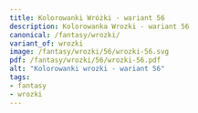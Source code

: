 ```yaml
---
title: Kolorowanki Wróżki - wariant 56
description: Kolorowanka Wrozki - wariant 56
canonical: /fantasy/wrozki/
variant_of: wrozki
image: /fantasy/wrozki/56/wrozki-56.svg
pdf: /fantasy/wrozki/56/wrozki-56.pdf
alt: "Kolorowanki wrozki - wariant 56"
tags:
- fantasy
- wrozki
---
```

